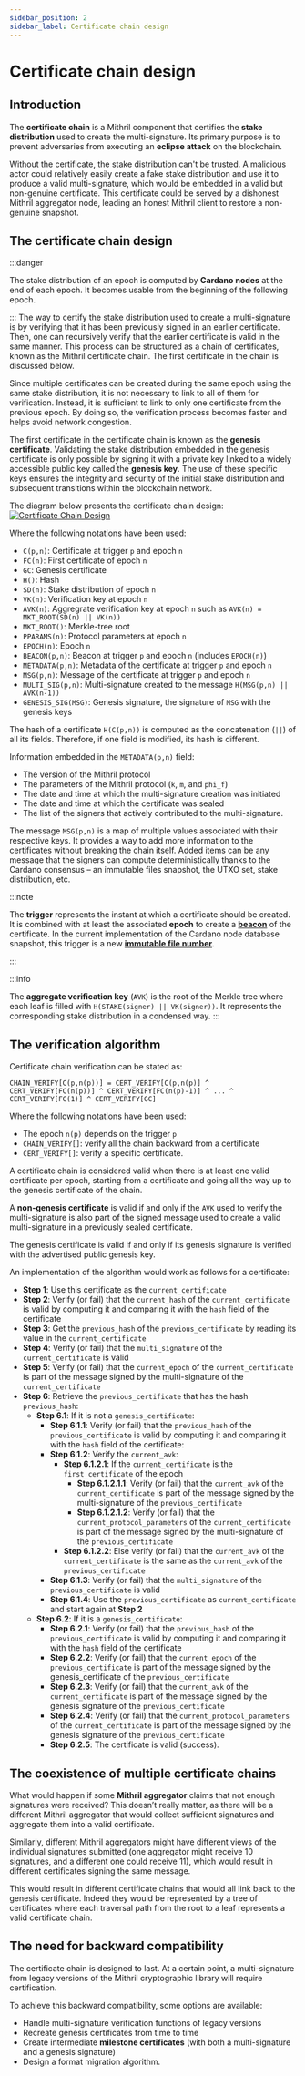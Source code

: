```yaml
---
sidebar_position: 2
sidebar_label: Certificate chain design
---
```


# Certificate chain design

## Introduction

The **certificate chain** is a Mithril component that certifies the **stake distribution** used to create the multi-signature. Its primary purpose is to prevent adversaries from executing an **eclipse attack** on the blockchain.

Without the certificate, the stake distribution can't be trusted. A malicious actor could relatively easily create a fake stake distribution and use it to produce a valid multi-signature, which would be embedded in a valid but non-genuine certificate. This certificate could be served by a dishonest Mithril aggregator node, leading an honest Mithril client to restore a non-genuine snapshot.

## The certificate chain design

:::danger

The stake distribution of an epoch is computed by **Cardano nodes** at the end of each epoch. It becomes usable from the beginning of the following epoch.

:::
The way to certify the stake distribution used to create a multi-signature is by verifying that it has been previously signed in an earlier certificate. Then, one can recursively verify that the earlier certificate is valid in the same manner. This process can be structured as a chain of certificates, known as the Mithril certificate chain. The first certificate in the chain is discussed below.

Since multiple certificates can be created during the same epoch using the same stake distribution, it is not necessary to link to all of them for verification. Instead, it is sufficient to link to only one certificate from the previous epoch. By doing so, the verification process becomes faster and helps avoid network congestion.

The first certificate in the certificate chain is known as the **genesis certificate**. Validating the stake distribution embedded in the genesis certificate is only possible by signing it with a private key linked to a widely accessible public key called the **genesis key**. The use of these specific keys ensures the integrity and security of the initial stake distribution and subsequent transitions within the blockchain network.

The diagram below presents the certificate chain design:
[![Certificate Chain Design](images/certificate-chain.jpg)](images/certificate-chain.jpg)

Where the following notations have been used:

- `C(p,n)`: Certificate at trigger `p` and epoch `n`
- `FC(n)`: First certificate of epoch `n`
- `GC`: Genesis certificate
- `H()`: Hash
- `SD(n)`: Stake distribution of epoch `n`
- `VK(n)`: Verification key at epoch `n`
- `AVK(n)`: Aggregrate verification key at epoch `n` such as `AVK(n) = MKT_ROOT(SD(n) || VK(n))`
- `MKT_ROOT()`: Merkle-tree root
- `PPARAMS(n)`: Protocol parameters at epoch `n`
- `EPOCH(n)`: Epoch `n`
- `BEACON(p,n)`: Beacon at trigger `p` and epoch `n` (includes `EPOCH(n)`)
- `METADATA(p,n)`: Metadata of the certificate at trigger `p` and epoch `n`
- `MSG(p,n)`: Message of the certificate at trigger `p` and epoch `n`
- `MULTI_SIG(p,n)`: Multi-signature created to the message `H(MSG(p,n) || AVK(n-1))`
- `GENESIS_SIG(MSG)`: Genesis signature, the signature of `MSG` with the genesis keys

The hash of a certificate `H(C(p,n))` is computed as the concatenation (`||`) of all its fields. Therefore, if one field is modified, its hash is different.

Information embedded in the `METADATA(p,n)` field:

- The version of the Mithril protocol
- The parameters of the Mithril protocol (`k`, `m`, and `phi_f`)
- The date and time at which the multi-signature creation was initiated
- The date and time at which the certificate was sealed
- The list of the signers that actively contributed to the multi-signature.

The message `MSG(p,n)` is a map of multiple values associated with their respective keys. It provides a way to add more information to the certificates without breaking the chain itself. Added items can be any message that the signers can compute deterministically thanks to the Cardano consensus – an immutable files snapshot, the UTXO set, stake distribution, etc.

:::note

The **trigger** represents the instant at which a certificate should be created. It is combined with at least the associated **epoch** to create a [**beacon**](../../../glossary.md#beacon) of the certificate. In the current implementation of the Cardano node database snapshot, this trigger is a new [**immutable file number**](../../../glossary.md#immutable-file-number).

:::

:::info

The **aggregate verification key** (`AVK`) is the root of the Merkle tree where each leaf is filled with `H(STAKE(signer) || VK(signer))`. It represents the corresponding stake distribution in a condensed way.
:::

## The verification algorithm

Certificate chain verification can be stated as:

```
CHAIN_VERIFY[C(p,n(p))] = CERT_VERIFY[C(p,n(p)] ^ CERT_VERIFY[FC(n(p))] ^ CERT_VERIFY[FC(n(p)-1)] ^ ... ^ CERT_VERIFY[FC(1)] ^ CERT_VERIFY[GC]
```

Where the following notations have been used:

- The epoch `n(p)` depends on the trigger `p`
- `CHAIN_VERIFY[]`: verify all the chain backward from a certificate
- `CERT_VERIFY[]`: verify a specific certificate.

A certificate chain is considered valid when there is at least one valid certificate per epoch, starting from a certificate and going all the way up to the genesis certificate of the chain.

A **non-genesis certificate** is valid if and only if the `AVK` used to verify the multi-signature is also part of the signed message used to create a valid multi-signature in a previously sealed certificate.

The genesis certificate is valid if and only if its genesis signature is verified with the advertised public genesis key.

An implementation of the algorithm would work as follows for a certificate:

- **Step 1**: Use this certificate as the `current_certificate`
- **Step 2**: Verify (or fail) that the `current_hash` of the `current_certificate` is valid by computing it and comparing it with the `hash` field of the certificate
- **Step 3**: Get the `previous_hash` of the `previous_certificate` by reading its value in the `current_certificate`
- **Step 4**: Verify (or fail) that the `multi_signature` of the `current_certificate` is valid
- **Step 5**: Verify (or fail) that the `current_epoch` of the `current_certificate` is part of the message signed by the multi-signature of the `current_certificate`
- **Step 6**: Retrieve the `previous_certificate` that has the hash `previous_hash`:
  - **Step 6.1**: If it is not a `genesis_certificate`:
    - **Step 6.1.1**: Verify (or fail) that the `previous_hash` of the `previous_certificate` is valid by computing it and comparing it with the `hash` field of the certificate:
    - **Step 6.1.2**: Verify the `current_avk`:
      - **Step 6.1.2.1**: If the `current_certificate` is the `first_certificate` of the epoch
        - **Step 6.1.2.1.1**: Verify (or fail) that the `current_avk` of the `current_certificate` is part of the message signed by the multi-signature of the `previous_certificate`
        - **Step 6.1.2.1.2**: Verify (or fail) that the `current_protocol_parameters` of the `current_certificate` is part of the message signed by the multi-signature of the `previous_certificate`
      - **Step 6.1.2.2**: Else verify (or fail) that the `current_avk` of the `current_certificate` is the same as the `current_avk` of the `previous_certificate`
    - **Step 6.1.3**: Verify (or fail) that the `multi_signature` of the `previous_certificate` is valid
    - **Step 6.1.4**: Use the `previous_certificate` as `current_certificate` and start again at **Step 2**
  - **Step 6.2**: If it is a `genesis_certificate`:
    - **Step 6.2.1**: Verify (or fail) that the `previous_hash` of the `previous_certificate` is valid by computing it and comparing it with the `hash` field of the certificate
    - **Step 6.2.2**: Verify (or fail) that the `current_epoch` of the `previous_certificate` is part of the message signed by the genesis_certificate of the `previous_certificate`
    - **Step 6.2.3**: Verify (or fail) that the `current_avk` of the `current_certificate` is part of the message signed by the genesis signature of the `previous_certificate`
    - **Step 6.2.4**: Verify (or fail) that the `current_protocol_parameters` of the `current_certificate` is part of the message signed by the genesis signature of the `previous_certificate`
    - **Step 6.2.5**: The certificate is valid (success).

## The coexistence of multiple certificate chains

What would happen if some **Mithril aggregator** claims that not enough signatures were received? This doesn’t really matter, as there will be a different Mithril aggregator that would collect sufficient signatures and aggregate them into a valid certificate.

Similarly, different Mithril aggregators might have different views of the individual signatures submitted (one aggregator might receive 10 signatures, and a different one could receive 11), which would result in different certificates signing the same message.

This would result in different certificate chains that would all link back to the genesis certificate. Indeed they would be represented by a tree of certificates where each traversal path from the root to a leaf represents a valid certificate chain.

## The need for backward compatibility

The certificate chain is designed to last. At a certain point, a multi-signature from legacy versions of the Mithril cryptographic library will require certification.

To achieve this backward compatibility, some options are available:

- Handle multi-signature verification functions of legacy versions
- Recreate genesis certificates from time to time
- Create intermediate **milestone certificates** (with both a multi-signature and a genesis signature)
- Design a format migration algorithm.
